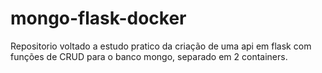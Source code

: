 # mongo-flask-docker

Repositorio voltado a estudo pratico da criação de uma api em flask com funções de CRUD para o banco mongo, separado em 2 containers.